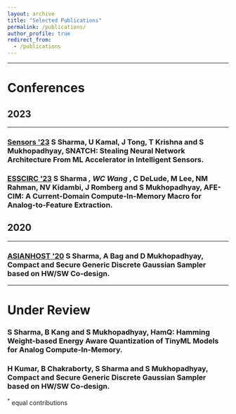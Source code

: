 ```yaml
---
layout: archive
title: "Selected Publications"
permalink: /publications/
author_profile: true
redirect_from:
  - /publications
---
```


---



# Conferences


<meta name="viewport" content="width=device-width, initial-scale=1">
<link rel="stylesheet" href="https://cdnjs.cloudflare.com/ajax/libs/font-awesome/4.7.0/css/font-awesome.min.css">




## 2023

____

### [Sensors '23](https://2023.ieee-sensorsconference.org/) S Sharma, U Kamal, J Tong, T Krishna and S Mukhopadhyay, SNATCH: Stealing Neural Network Architecture From ML Accelerator in Intelligent Sensors.

### [ESSCIRC '23](https://www.esscirc-essderc2023.org/) S Sharma<sup>*</sup> , WC Wang<sup>*</sup> , C DeLude, M Lee, NM Rahman, NV Kidambi, J Romberg and S Mukhopadhyay, AFE-CIM: A Current-Domain Compute-In-Memory Macro for Analog-to-Feature Extraction.

## 2020

____

### [ASIANHOST '20](http://asianhost.org/2020/) S Sharma, A Bag and D Mukhopadhyay, Compact and Secure Generic Discrete Gaussian Sampler based on HW/SW Co-design.

<a href="https://ieeexplore.ieee.org/abstract/document/9358267" target="_blank"><i class="fa fa-file-pdf-o" style="font-size:35px;color:CornflowerBlue"></i></a>
<a href="https://www.sudarshan-sh.com/files/Compact and Secure Generic Discrete Gaussian Sampler based on HW_SW Co-design.pdf" target="_blank"><i class="fa fa-file-powerpoint-o" aria-hidden="true" style="font-size:35px;color:CornflowerBlue"></i></a>

____

# Under Review

### S Sharma, B Kang and S Mukhopadhyay, HamQ: Hamming Weight-based Energy Aware Quantization of TinyML Models for Analog Compute-In-Memory.

### H Kumar, B Chakraborty, S Sharma and S Mukhopadhyay, Compact and Secure Generic Discrete Gaussian Sampler based on HW/SW Co-design.
<a href="https://arxiv.org/abs/2206.12447" target="_blank"><i class="fa fa-file-pdf-o" style="font-size:35px;color:CornflowerBlue"></i></a>

<sup>*</sup> equal contributions